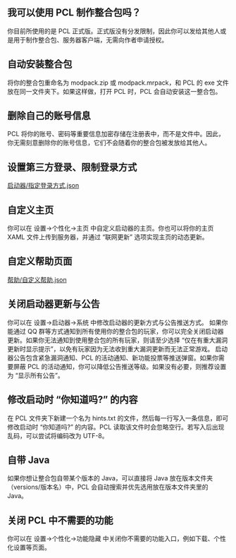 ## 我可以使用 PCL 制作整合包吗？
你目前所使用的是 PCL 正式版。正式版没有分发限制，因此你可以发给其他人或是用于制作整合包、服务器客户端，无需向作者申请授权。

## 自动安装整合包
将你的整合包重命名为 modpack.zip 或 modpack.mrpack，和 PCL 的 exe 文件放在同一文件夹下。如果这样做，打开 PCL 时，PCL 会自动安装这一整合包。

## 删除自己的账号信息
PCL 将你的账号、密码等重要信息加密存储在注册表中，而不是文件中。因此，你无需刻意删除你的账号信息，它们不会随着你的整合包被发放给其他人。

## 设置第三方登录、限制登录方式
[启动器/指定登录方式.json](启动器/指定登录方式.json)

## 自定义主页
你可以在 设置→个性化→主页 中自定义启动器的主页。你也可以将你的主页 XAML 文件上传到服务器，并通过 “联网更新” 选项实现主页的动态更新。

## 自定义帮助页面
[帮助/自定义帮助.json](帮助/自定义帮助.json)

## 关闭启动器更新与公告
你可以在 设置→启动器→系统 中修改启动器的更新方式与公告推送方式。
如果你能通过 QQ 群等方式通知到所有使用你的整合包的玩家，你可以完全关闭启动器更新。如果你无法通知到使用整合包的所有玩家，则请至少选择 “仅在有重大漏洞更新时显示提示”，以免有玩家因为无法收到重大漏洞更新而无法正常游戏。
启动器公告包含紧急漏洞通知、PCL 的活动通知、新功能投票等推送弹窗。如果你需要屏蔽 PCL 的活动通知，你可以降低公告推送等级。如果没有必要，则推荐设置为 “显示所有公告”。

## 修改启动时 “你知道吗?” 的内容
在 PCL 文件夹下新建一个名为 hints.txt 的文件，然后每一行写入一条信息，即可修改启动时 “你知道吗?” 的内容。PCL 读取该文件时会忽略空行。若写入后出现乱码，可以尝试将编码改为 UTF-8。

## 自带 Java
如果你想让整合包自带某个版本的 Java，可以直接将 Java 放在版本文件夹（versions/版本名）中，PCL 会自动搜索并优先选用放在版本文件夹里的 Java。

## 关闭 PCL 中不需要的功能
你可以在 设置→个性化→功能隐藏 中关闭你不需要的功能入口，例如下载、个性化设置等页面。

